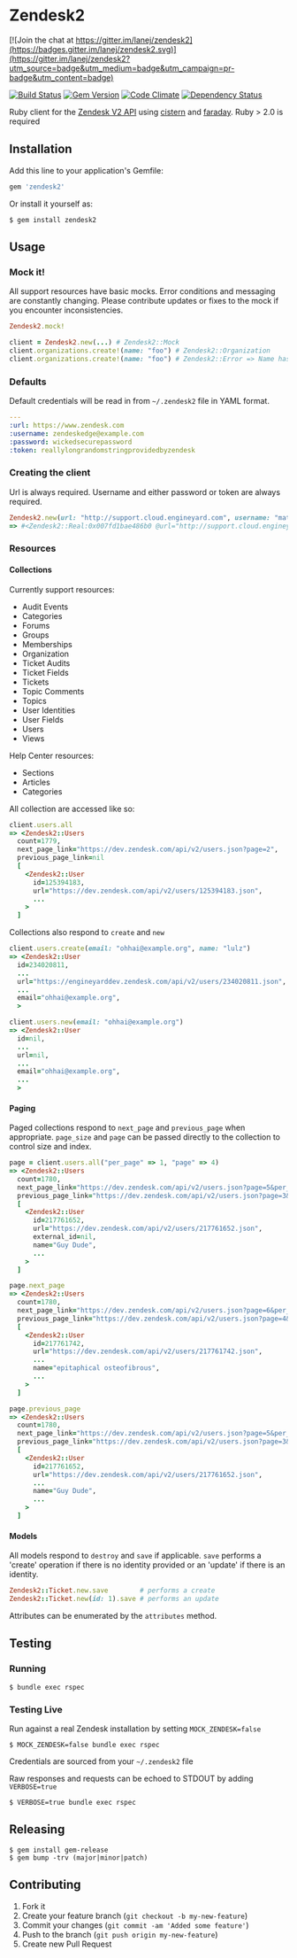 # Zendesk2

[![Join the chat at https://gitter.im/lanej/zendesk2](https://badges.gitter.im/lanej/zendesk2.svg)](https://gitter.im/lanej/zendesk2?utm_source=badge&utm_medium=badge&utm_campaign=pr-badge&utm_content=badge)

[![Build Status](https://travis-ci.org/lanej/zendesk2.svg?branch=master)](http://travis-ci.org/lanej/zendesk2)
[![Gem Version](https://fury-badge.herokuapp.com/rb/zendesk2.png)](http://badge.fury.io/rb/zendesk2)
[![Code Climate](https://codeclimate.com/badge.png)](https://codeclimate.com/github/lanej/zendesk2)
[![Dependency Status](https://gemnasium.com/lanej/zendesk2.png)](https://gemnasium.com/lanej/zendesk2)

Ruby client for the [Zendesk V2 API](http://developer.zendesk.com/documentation/rest_api/introduction.html) using [cistern](https://github.com/lanej/cistern) and [faraday](https://github.com/technoweenie/faraday).  Ruby > 2.0 is required

## Installation

Add this line to your application's Gemfile:
```ruby
gem 'zendesk2'
```
Or install it yourself as:

    $ gem install zendesk2

## Usage

### Mock it!

All support resources have basic mocks.  Error conditions and messaging are constantly changing. Please contribute updates or fixes to the mock if you encounter inconsistencies.

```ruby
Zendesk2.mock!

client = Zendesk2.new(...) # Zendesk2::Mock
client.organizations.create!(name: "foo") # Zendesk2::Organization
client.organizations.create!(name: "foo") # Zendesk2::Error => Name has already been taken
```

### Defaults

Default credentials will be read in from `~/.zendesk2` file in YAML format.

```yaml
---
:url: https://www.zendesk.com
:username: zendeskedge@example.com
:password: wickedsecurepassword
:token: reallylongrandomstringprovidedbyzendesk
```

### Creating the client

Url is always required. Username and either password or token are always required.

```ruby
Zendesk2.new(url: "http://support.cloud.engineyard.com", username: "mate", token: "asdfghjkl1qwertyuiop5zxcvbnm3")
=> #<Zendesk2::Real:0x007fd1bae486b0 @url="http://support.cloud.engineyard.com", @username="mate", @token="asdfghjkl1qwertyuiop5zxcvbnm3", …>
```

### Resources

#### Collections

Currently support resources:

* Audit Events
* Categories
* Forums
* Groups
* Memberships
* Organization
* Ticket Audits
* Ticket Fields
* Tickets
* Topic Comments
* Topics
* User Identities
* User Fields
* Users
* Views

Help Center resources:

* Sections
* Articles
* Categories

All collection are accessed like so:

```ruby
client.users.all
=> <Zendesk2::Users
  count=1779,
  next_page_link="https://dev.zendesk.com/api/v2/users.json?page=2",
  previous_page_link=nil
  [
    <Zendesk2::User
      id=125394183,
      url="https://dev.zendesk.com/api/v2/users/125394183.json",
      ...
    >
  ]
```

Collections also respond to `create` and `new`

```ruby
client.users.create(email: "ohhai@example.org", name: "lulz")
=> <Zendesk2::User
  id=234020811,
  ...
  url="https://engineyarddev.zendesk.com/api/v2/users/234020811.json",
  ...
  email="ohhai@example.org",
  >
```

```ruby
client.users.new(email: "ohhai@example.org")
=> <Zendesk2::User
  id=nil,
  ...
  url=nil,
  ...
  email="ohhai@example.org",
  ...
  >
```

#### Paging

Paged collections respond to `next_page` and `previous_page` when appropriate.  `page_size` and `page` can be passed directly to the collection to control size and index.

```ruby
page = client.users.all("per_page" => 1, "page" => 4)
=> <Zendesk2::Users
  count=1780,
  next_page_link="https://dev.zendesk.com/api/v2/users.json?page=5&per_page=1",
  previous_page_link="https://dev.zendesk.com/api/v2/users.json?page=3&per_page=1"
  [
    <Zendesk2::User
      id=217761652,
      url="https://dev.zendesk.com/api/v2/users/217761652.json",
      external_id=nil,
      name="Guy Dude",
      ...
    >
  ]
```

```ruby
page.next_page
=> <Zendesk2::Users
  count=1780,
  next_page_link="https://dev.zendesk.com/api/v2/users.json?page=6&per_page=1",
  previous_page_link="https://dev.zendesk.com/api/v2/users.json?page=4&per_page=1"
  [
    <Zendesk2::User
      id=217761742,
      url="https://dev.zendesk.com/api/v2/users/217761742.json",
      ...
      name="epitaphical osteofibrous",
      ...
    >
  ]
```

```ruby
page.previous_page
=> <Zendesk2::Users
  count=1780,
  next_page_link="https://dev.zendesk.com/api/v2/users.json?page=5&per_page=1",
  previous_page_link="https://dev.zendesk.com/api/v2/users.json?page=3&per_page=1"
  [
    <Zendesk2::User
      id=217761652,
      url="https://dev.zendesk.com/api/v2/users/217761652.json",
      ...
      name="Guy Dude",
      ...
    >
  ]
```

#### Models

All models respond to `destroy` and `save` if applicable.  `save` performs a 'create' operation if there is no identity provided or an 'update' if there is an identity.

```ruby
Zendesk2::Ticket.new.save        # performs a create
Zendesk2::Ticket.new(id: 1).save # performs an update
```

Attributes can be enumerated by the `attributes` method.

## Testing
### Running

    $ bundle exec rspec

### Testing Live

Run against a real Zendesk installation by setting ```MOCK_ZENDESK=false```

    $ MOCK_ZENDESK=false bundle exec rspec

Credentials are sourced from your ```~/.zendesk2``` file

Raw responses and requests can be echoed to STDOUT by adding ```VERBOSE=true```

    $ VERBOSE=true bundle exec rspec

## Releasing

    $ gem install gem-release
    $ gem bump -trv (major|minor|patch)

## Contributing

1. Fork it
2. Create your feature branch (`git checkout -b my-new-feature`)
3. Commit your changes (`git commit -am 'Added some feature'`)
4. Push to the branch (`git push origin my-new-feature`)
5. Create new Pull Request
